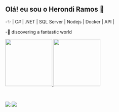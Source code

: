 ## Olá! eu sou o Herondi Ramos 👋


-✨  | C#  | .NET | SQL Server | Nodejs | Docker | API |

-🚀 discovering a fantastic world

 <div>
  <a href="https://github.com/herondi">
  <img height="148em" src="https://github-readme-stats.vercel.app/api?username=herondi&show_icons=true&theme=dark&include_all_commits=true&count_private=true"/>
    
  <img height="148em" src="https://github-readme-stats.vercel.app/api/top-langs/?username=herondi&layout=compact&langs_count=7&theme=dark"/>
</div>
  

<div style="display: inline_block"><br>
 


 
 
</div>
  
  ##

  <div>
     <a href = "mailto:wayneramos92@gmail.com"><img src="https://img.shields.io/badge/-Gmail-%23333?style=for-the-badge&logo=gmail&logoColor=red" target="_blank"></a>
  <a href="https://www.linkedin.com/in/herondi-ramos/" target="_blank"><img src="https://img.shields.io/badge/-LinkedIn-%230077B5?style=for-the-badge&logo=linkedin&logoColor=white" target="_blank"></a> 
     
   
    
   
    
  </div>

